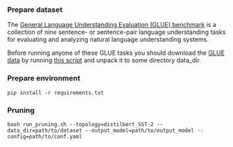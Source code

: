 ### Prepare dataset
The [General Language Understanding Evaluation (GLUE) benchmark](https://gluebenchmark.com/) is a collection of nine sentence- or sentence-pair language understanding tasks for evaluating and analyzing natural language understanding systems.

Before running anyone of these GLUE tasks you should download the [GLUE data](https://gluebenchmark.com/tasks) by running [this script](https://gist.github.com/W4ngatang/60c2bdb54d156a41194446737ce03e2e) and unpack it to some directory data_dir.
### Prepare environment
```shell
pip install -r requirements.txt
```

### Pruning
```shell
bash run_pruning.sh --topology=distilbert_SST-2 --data_dir=path/to/dataset --output_model=path/to/output_model --config=path/to/conf.yaml
```


